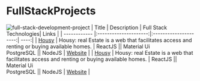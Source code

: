 # FullStackProjects
![full-stack-development-project](https://user-images.githubusercontent.com/65178119/218280111-7821c515-e72d-4cd2-b647-12c0c43f5be1.png)
| Title        | Description           | Full Stack Technologies| Links |
| ------------ |:---------------------:|:---------------------:| ----:|
| [Housy](https://github.com/GSG-G10/Housy) | Housy: real Estate is a web that facilitates access and renting or buying available homes. | ReactJS || Material Ui  <br /> PostgreSQL || NodeJS  | [Website](https://housy-g10.herokuapp.com/) |
| [Housy](https://github.com/GSG-G10/Housy) | Housy: real Estate is a web that facilitates access and renting or buying available homes. | ReactJS || Material Ui  <br /> PostgreSQL || NodeJS  | [Website](https://housy-g10.herokuapp.com/) |